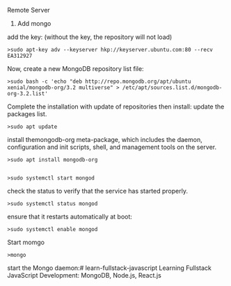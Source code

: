 Remote Server

1) Add mongo

 add the key: (without the key, the repository will not load)

	>sudo apt-key adv --keyserver hkp://keyserver.ubuntu.com:80 --recv EA312927

Now, create a new MongoDB repository list file:
	
	>sudo bash -c 'echo "deb http://repo.mongodb.org/apt/ubuntu xenial/mongodb-org/3.2 multiverse" > /etc/apt/sources.list.d/mongodb-org-3.2.list'

Complete the installation with update of repositories then install: update the packages list.

	>sudo apt update

install themongodb-org meta-package, which includes the daemon, configuration and init scripts, shell, and management tools on the server.
	
	>sudo apt install mongodb-org


	>sudo systemctl start mongod
	
check the status to verify that the service has started properly.


	>sudo systemctl status mongod

ensure that it restarts automatically at boot:

	>sudo systemctl enable mongod

 Start momgo

	>mongo


start the Mongo daemon:# learn-fullstack-javascript
Learning Fullstack JavaScript Development: MongoDB, Node.js, React.js
